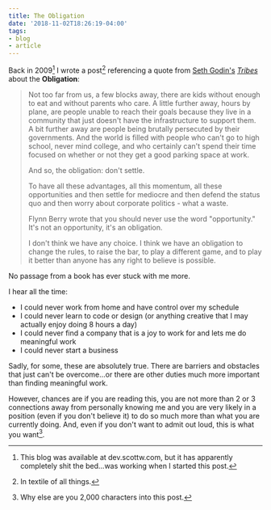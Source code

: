```yaml
---
title: The Obligation
date: '2018-11-02T18:26:19-04:00'
tags:
- blog
- article
---
```


Back in 2009[^1] I wrote a post[^2] referencing a quote from [Seth Godin's](http://sethgodin.typepad.com/) _[Tribes](http://bit.ly/5mCifE)_ about the **Obligation**:

> Not too far from us, a few blocks away, there are kids without enough to eat and without parents who care. A little further away, hours by plane, are people unable to reach their goals because they live in a community that just doesn't have the infrastructure to support them. A bit further away are people being brutally persecuted by their governments. And the world is filled with people who can't go to high school, never mind college, and who certainly can't spend their time focused on whether or not they get a good parking space at work.
>
> And so, the obligation: don't settle.
>
> To have all these advantages, all this momentum, all these opportunities and then settle for mediocre and then defend the status quo and then worry about corporate politics - what a waste.
>
> Flynn Berry wrote that you should never use the word "opportunity." It's not an opportunity, it's an obligation.
>
> I don't think we have any choice. I think we have an obligation to change the rules, to raise the bar, to play a different game, and to play it better than anyone has any right to believe is possible.

No passage from a book has ever stuck with me more.

I hear all the time:

* I could never work from home and have control over my schedule
* I could never learn to code or design (or anything creative that I may actually enjoy doing 8 hours a day)
* I could never find a company that is a joy to work for and lets me do meaningful work
* I could never start a business

Sadly, for some, these are absolutely true. There are barriers and obstacles that just can't be overcome...or there are other duties much more important than finding meaningful work.

However, chances are if you are reading this, you are not more than 2 or 3 connections away from personally knowing me and you are very likely in a position (even if you don't believe it) to do so much more than what you are currently doing. And, even if you don't want to admit out loud, this is what you want[^3].

[^1]: This blog was available at dev.scottw.com, but it has apparently completely shit the bed...was working when I started this post.
[^2]: In textile of all things.
[^3]: Why else are you 2,000 characters into this post.
